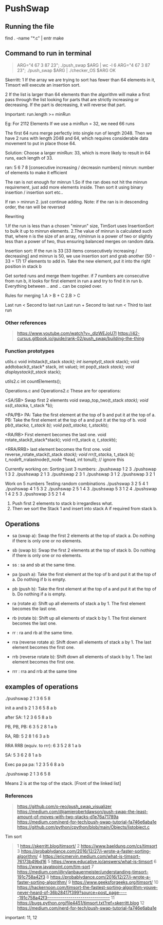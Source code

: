 # PushSwap

## Running the file

find . -name "*.c" | entr make

## Command to run in terminal

>ARG="4 67 3 87 23"; ./push_swap $ARG | wc -l
6
>ARG="4 67 3 87 23"; ./push_swap $ARG | ./checker_OS $ARG
OK

Skerritt:
1 If the array we are trying to sort has fewer than 64 elements in it, Timsort will execute an insertion sort.

2 If the list is larger than 64 elements than the algorithm will make a first pass through the list looking for parts that are strictly increasing or decreasing. If the part is decreasing, it will reverse that part.

Important: run.length >= minRun

Eg:
For 2112 Elements
If we use a minRun = 32, we need 66 runs

The first 64 runs merge perfectly into single run of length 2048.
Then we have 2 runs with length 2048 and 64, which requires considerable data movement to put in place those 64.

Solution: Choose a larger minRun: 33, which is more likely to result in 64 runs, each length of 33.

ran: 5 6 7 8 [consecutive increasing / decreasin numbers]
minrun: number of elements to make it efficient

The ran is not enough for minrun
1.So if the ran does not hit the minrun requirement, just add more elements inside.
Then sort it using binary insertion / insertion sort etc..

If ran > minrun
2. just continue adding.
Note: if the ran is in descending order, the ran will be reversed

Rewriting

1.If the run is less than a chosen "minrun" size, TimSort uses InsertionSort to bulk it up to minrun elements.
2.The value of minrun is calculated such that, where n is the size of an array, n/minrun is a power of two or slightly less than a power of two, thus ensuring balanced merges on random data.

Insertion sort:
If the run is 33 [33 items consecutively increasing / decreasing] and minrun is 50,
we use insertion sort and grab another (50 - 33 = 17) 17 elements to add in.
Take the new element, put it into the right position in stack b

Get sorted runs and merge them together.
if 7 numbers are consecutive from run b, it looks for first element in run a and try to find it in run b. Everything between .. and .. can be copied over.

Rules for merging
1.A > B + C
2.B > C

Last run < Second to last run
Last run + Second to last run < Third to last run

### Other references

> <https://www.youtube.com/watch?v=_dlzWEJoU7I>
> <https://42-cursus.gitbook.io/guide/rank-02/push_swap/building-the-thing>

### Function prototypes

utils.c
void initstack(t_stack *stack);
int  isempty(t_stack* stack);
void addtoback(t_stack* stack, int value);
int  pop(t_stack *stack);
void displaystack(t_stack* stack);

utils2.c
int countElements();

Operations.c and Operations2.c
These are for operations:

<SA/SB> Swap first 2 elements
void swap_top_two(t_stack *stack);
void ss(t_stack*a, t_stack *b);

<PA/PB> 
PA: Take the first element at the top of b and put it at the top of a.
PB: Take the first element at the top of a and put it at the top of b.
void pb(t_stack*a, t_stack *b);
void pa(t_stack*a, t_stack*b);

<RA/RB>  First element becomes the last one.
void rotate_stack(t_stack*stack);
void rr(t_stack *a, t_stack*b);

<RRA/RRB> last element becomes the first one.
void reverse_rotate_stack(t_stack *stack);
void rrr(t_stack*a, t_stack *b);
t_node*ft_rralastnode(t_node *head, int tonull);  // ignore this

Currently working on:
Sorting just 3 numbers:
./pushswap 1 2 3
./pushswap 1 3 2
./pushswap 2 1 3
./pushswap 2 3 1
./pushswap 3 1 2
./pushswap 3 2 1

Work on 5 numbers
Testing random combinations
./pushswap 3 2 5 4 1
./pushswap 4 1 5 3 2
./pushswap 2 5 1 4 3
./pushswap 5 3 1 2 4
./pushswap 1 4 2 5 3
./pushswap 3 5 2 1 4

1. Push first 2 elements to stack b irregardless what.
2. Then we sort the Stack 1 and insert into stack A if required from stack b.

## Operations

- sa (swap a): Swap the first 2 elements at the top of stack a.
Do nothing if there is only one or no elements.
- sb (swap b): Swap the first 2 elements at the top of stack b.
Do nothing if there is only one or no elements.
- ss : sa and sb at the same time.

- pa (push a): Take the first element at the top of b and put it at the top of a.
Do nothing if b is empty.
- pb (push b): Take the first element at the top of a and put it at the top of b.
Do nothing if a is empty.

- ra (rotate a): Shift up all elements of stack a by 1.
The first element becomes the last one.
- rb (rotate b): Shift up all elements of stack b by 1.
The first element becomes the last one.
- rr : ra and rb at the same time.

- rra (reverse rotate a): Shift down all elements of stack a by 1.
The last element becomes the first one.
- rrb (reverse rotate b): Shift down all elements of stack b by 1.
The last element becomes the first one.
- rrr : rra and rrb at the same time

## examples of operations

./pushswap 2 1 3 6 5 8

init a and b
2
1
3
6
5
8
a b

after SA:
1
2
3
6
5
8
a b

PB, PB, PB:
6 3
5 2
8 1
a b

RA, RB:
5 2
8 1
6 3
a b

RRA RRB (equiv. to rrr):
6 3
5 2
8 1
a b

SA:
5 3
6 2
8 1
a b

Exec pa pa pa:
1
2
3
5
6
8
a b

./pushswap 2 1 3 6 5 8

Means 2 is at the top of the stack. [Front of the linked list]

### References

> <https://github.com/o-reo/push_swap_visualizer>
> <https://medium.com/@jamierobertdawson/push-swap-the-least-amount-of-moves-with-two-stacks-d1e76a71789a>
> <https://medium.com/nerd-for-tech/push-swap-tutorial-fa746e6aba1e>
> <https://github.com/python/cpython/blob/main/Objects/listobject.c>

Tim sort
> 1 <https://skerritt.blog/timsort/>
> 2 <https://www.baeldung.com/cs/timsort>
> 3 <https://probablydance.com/2016/12/27/i-wrote-a-faster-sorting-algorithm/>
> 4 <https://ericmervin.medium.com/what-is-timsort-76173b49bd16>
> 5 <https://www.educative.io/answers/what-is-timsort>
> 6 <https://www.javatpoint.com/tim-sort>
> 7 <https://medium.com/@rylanbauermeister/understanding-timsort-191c758a42f3>
> 8 <https://probablydance.com/2016/12/27/i-wrote-a-faster-sorting-algorithm/>
> 9 <https://www.geeksforgeeks.org/timsort/>
> 10 <https://hackernoon.com/timsort-the-fastest-sorting-algorithm-youve-never-heard-of-36b28417f399?source=post_page-----191c758a42f3-------------------------------->
> 11 <https://bugs.python.org/file4451/timsort.txt?ref=skerritt.blog>
>12 <https://medium.com/nerd-for-tech/push-swap-tutorial-fa746e6aba1e>

important: 11, 12
